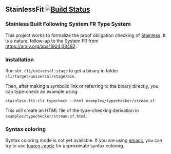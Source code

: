 ## StainlessFit [![Build Status][larabot-img]][larabot-ref]

### Stainless Built Following System FR Type System

This project works to formalize the proof obligation checking of [Stainless](https://stainless.epfl.ch/).
It is a natural follow-up to the System FR from https://arxiv.org/abs/1904.03482.


### Installation

Run `sbt cli/universal:stage` to get a binary in folder `cli/target/universal/stage/bin`.

Then, after making a symbolic link or referring to the binary directly, you can
type-check an example using:

```
stainless-fit-cli typecheck --html examples/typechecker/stream.sf
```

This will create an HTML file of the type-checking derivation in `examples/typechecker/stream.sf.html`.

### Syntax coloring

Syntax coloring mode is not yet available.
If you are using [emacs](https://www.gnu.org/software/emacs/),
you can try to use [tuareg-mode](https://github.com/ocaml/tuareg) for
approximate syntax coloring.

[larabot-img]: http://laraquad4.epfl.ch:9000/epfl-lara/StainlessFit/status/master
[larabot-ref]: http://laraquad4.epfl.ch:9000/epfl-lara/StainlessFit/builds
